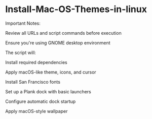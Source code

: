 # Install-Mac-OS-Themes-in-linux

Important Notes:

Review all URLs and script commands before execution

Ensure you're using GNOME desktop environment

The script will:

Install required dependencies

Apply macOS-like theme, icons, and cursor

Install San Francisco fonts

Set up a Plank dock with basic launchers

Configure automatic dock startup

Apply macOS-style wallpaper

